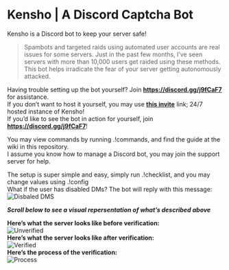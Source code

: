 <h1 id="Kensho--a-discord-captcha-bot">Kensho | A Discord Captcha Bot</h1>
<p>Kensho is a Discord bot to keep your server safe!</p>
<blockquote>
<p>Spambots and targeted raids using automated user accounts are real<br>
issues for some servers. Just in the past few months, I’ve seen<br>
servers with more than 10,000 users get raided using these methods.<br>
This bot helps irradicate the fear of your server getting autonomously<br>
attacked.</p>
</blockquote>
<p>Having trouble setting up the bot yourself? Join <strong><a href="https://discord.gg/j9fCaF7">https://discord.gg/j9fCaF7</a></strong> for assistance.<br>
If you don’t want to host it yourself, you may use <a href="https://discordapp.com/api/oauth2/authorize?client_id=565019416803147776&amp;permissions=8&amp;scope=bot"><strong>this invite</strong></a> link; 24/7 hosted instance of Kensho!<br>
If you’d like to see the bot in action for yourself, join <strong><a href="https://discord.gg/j9fCaF7">https://discord.gg/j9fCaF7</a></strong>!</p>
<p>You may view commands by running .!commands, and find the guide at the wiki in this repository.<br>
I assume you know how to manage a Discord bot, you may join the support server for help.</p>
<p>The setup is super simple and easy, simply run .!checklist, and you may change values using .!config<br>
What if the user has disabled DMs? The bot will reply with this message:<br>
<img src="https://i.imgur.com/JlHqSOP.png" alt="Disbaled DMS"></p>
<p><em><strong>Scroll below to see a visual repersentation of what’s described above</strong></em></p>
<p><strong>Here’s what the server looks like before verification:</strong><br>
<img src="https://i.imgur.com/d46wGYR.png" alt="Unverified"><br>
<strong>Here’s what the server looks like after verification:</strong><br>
<img src="https://i.imgur.com/VydRWyp.png" alt="Verified"><br>
<strong>Here’s the process of the verification:</strong><br>
<img src="https://i.imgur.com/p1eQeWS.png" alt="Process"></p>

